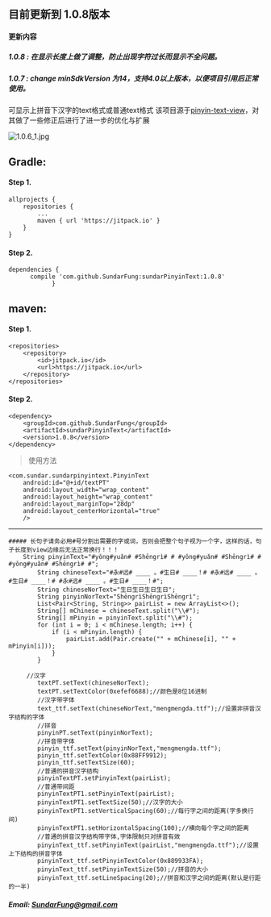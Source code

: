 
## 目前更新到 1.0.8版本

#### 更新内容

##### 1.0.8 : 在显示长度上做了调整，防止出现字符过长而显示不全问题。
##### 1.0.7 : change minSdkVersion 为14，支持4.0以上版本，以便项目引用后正常使用。

可显示上拼音下汉字的text格式或普通text格式 该项目源于[pinyin-text-view](https://github.com/titanseason/pinyin-text-view)，对其做了一些修正后进行了进一步的优化与扩展


![1.0.6_1.jpg](http://upload-images.jianshu.io/upload_images/4905074-52608f6c5de9b05c.jpg?imageMogr2/auto-orient/strip%7CimageView2/2/w/600)


## Gradle:

#### Step 1.
```
allprojects {
	repositories {
		...
		maven { url 'https://jitpack.io' }
	}
}
```
#### Step 2.
```
dependencies {
      compile 'com.github.SundarFung:sundarPinyinText:1.0.8'
            }
```
## maven:

#### Step 1.

```
<repositories>
	<repository>
	    <id>jitpack.io</id>
	    <url>https://jitpack.io</url>
	</repository>
</repositories>
```
#### Step 2.

```
<dependency>
    <groupId>com.github.SundarFung</groupId>
    <artifactId>sundarPinyinText</artifactId>
    <version>1.0.8</version>
</dependency>
```

> 使用方法

 	<com.sundar.sundarpinyintext.PinyinText
        android:id="@+id/textPT"
        android:layout_width="wrap_content"
        android:layout_height="wrap_content"
        android:layout_marginTop="28dp"
        android:layout_centerHorizontal="true"
        />
	
***
```
##### 长句子请务必用#号分割出需要的字或词，否则会把整个句子视为一个字，这样的话，句子长度到view边缘后无法正常换行！！！
   	String pinyinText="#yǒng#yuǎn# #Shēngrì# # #yǒng#yuǎn# #Shēngrì# # #yǒng#yuǎn# #Shēngrì# #";
        String chineseText="#永#远# ____ 。#生日# ____！# #永#远# ____ 。#生日# ____！# #永#远# ____ 。#生日# ____！#";
        String chineseNorText="生日生日生日生日";
        String pinyinNorText="ShēngrìShēngrìShēngrì";
        List<Pair<String, String>> pairList = new ArrayList<>();
        String[] mChinese = chineseText.split("\\#");
        String[] mPinyin = pinyinText.split("\\#");
        for (int i = 0; i < mChinese.length; i++) {
            if (i < mPinyin.length) {
                pairList.add(Pair.create("" + mChinese[i], "" + mPinyin[i]));
            }
        }
```
```
   	 //汉字
        textPT.setText(chineseNorText);
        textPT.setTextColor(0xefef6688);//颜色是8位16进制
        //汉字带字体
        text_ttf.setText(chineseNorText,"mengmengda.ttf");//设置非拼音汉字结构的字体
        //拼音
        pinyinPT.setText(pinyinNorText);
        //拼音带字体
        pinyin_ttf.setText(pinyinNorText,"mengmengda.ttf");
        pinyin_ttf.setTextColor(0x88FF9912);
        pinyin_ttf.setTextSize(60);
        //普通的拼音汉字结构
        pinyinTextPT.setPinyinText(pairList);
        //普通带间距
        pinyinTextPT1.setPinyinText(pairList);
        pinyinTextPT1.setTextSize(50);//汉字的大小
        pinyinTextPT1.setVerticalSpacing(60);//每行字之间的距离(字多换行间)
        pinyinTextPT1.setHorizontalSpacing(100);//横向每个字之间的距离
        //普通的拼音汉字结构带字体,字体限制只对拼音有效
        pinyinText_ttf.setPinyinText(pairList,"mengmengda.ttf");//设置上下结构的拼音字体
        pinyinText_ttf.setPinyinTextColor(0x889933FA);
        pinyinText_ttf.setPinyinTextSize(50);//拼音的大小
        pinyinText_ttf.setLineSpacing(20);//拼音和汉字之间的距离(默认是行距的一半)
```

##### Email: SundarFung@gmail.com
